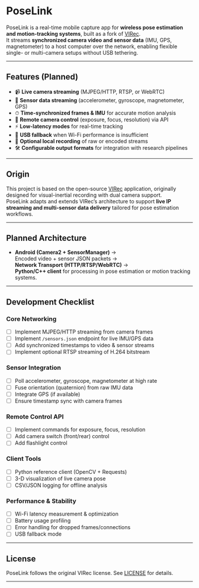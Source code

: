 # PoseLink

PoseLink is a real-time mobile capture app for **wireless pose estimation and motion-tracking systems**, built as a fork of [VIRec](https://a3dv.github.io/autvi#virec).  
It streams **synchronized camera video and sensor data** (IMU, GPS, magnetometer) to a host computer over the network, enabling flexible single- or multi-camera setups without USB tethering.

---

## Features (Planned)

- 📹 **Live camera streaming** (MJPEG/HTTP, RTSP, or WebRTC)
- 📡 **Sensor data streaming** (accelerometer, gyroscope, magnetometer, GPS)
- ⏱ **Time-synchronized frames & IMU** for accurate motion analysis
- 🔧 **Remote camera control** (exposure, focus, resolution) via API
- ⚡ **Low-latency modes** for real-time tracking
- 🔄 **USB fallback** when Wi-Fi performance is insufficient
- 📂 **Optional local recording** of raw or encoded streams
- 🛠 **Configurable output formats** for integration with research pipelines

---

## Origin

This project is based on the open-source [VIRec](https://a3dv.github.io/autvi#virec) application, originally designed for visual-inertial recording with dual camera support.  
PoseLink adapts and extends VIRec’s architecture to support **live IP streaming and multi-sensor data delivery** tailored for pose estimation workflows.

---

## Planned Architecture

- **Android (Camera2 + SensorManager)** →  
  Encoded video + sensor JSON packets →  
  **Network Transport (HTTP/RTSP/WebRTC)** →  
  **Python/C++ client** for processing in pose estimation or motion tracking systems.

---

## Development Checklist

### Core Networking
- [ ] Implement MJPEG/HTTP streaming from camera frames
- [ ] Implement `/sensors.json` endpoint for live IMU/GPS data
- [ ] Add synchronized timestamps to video & sensor streams
- [ ] Implement optional RTSP streaming of H.264 bitstream

### Sensor Integration
- [ ] Poll accelerometer, gyroscope, magnetometer at high rate
- [ ] Fuse orientation (quaternion) from raw IMU data
- [ ] Integrate GPS (if available)
- [ ] Ensure timestamp sync with camera frames

### Remote Control API
- [ ] Implement commands for exposure, focus, resolution
- [ ] Add camera switch (front/rear) control
- [ ] Add flashlight control

### Client Tools
- [ ] Python reference client (OpenCV + Requests)
- [ ] 3-D visualization of live camera pose
- [ ] CSV/JSON logging for offline analysis

### Performance & Stability
- [ ] Wi-Fi latency measurement & optimization
- [ ] Battery usage profiling
- [ ] Error handling for dropped frames/connections
- [ ] USB fallback mode

---

## License

PoseLink follows the original VIRec license. See [LICENSE](LICENSE) for details.

---